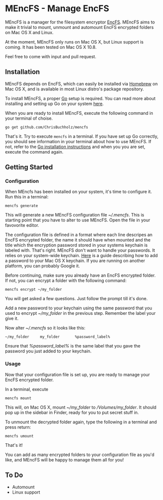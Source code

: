 MEncFS - Manage EncFS
=====================

MEncFS is a manager for the filesystem encryptor
[EncFS](http://www.arg0.net/encfs). MEncFS aims to make it trivial to mount,
unmount and automount EncFS encrypted folders on Mac OS X and Linux.

At the moment, MEncFS only runs on Mac OS X, but Linux support is coming.
It has been tested on Mac OS X 10.8.

Feel free to come with input and pull request.

## Installation

MEncFS depends on EncFS, which can easily be installed via
[Homebrew](http://mxcl.github.com/homebrew/) on Mac OS X, and is available in
most Linux distro's package repository.

To install MEncFS, a proper [Go](http://golang.org/) setup is required. You
can read more about installing and setting up Go on your system
[here](http://golang.org/doc/install).

When you are ready to install MEncFS, execute the following command in your
terminal of choise.

    go get github.com/ChrisBuchholz/mencfs

That's it. Try to execute `mencfs` in a terminal. If you have set up Go
correctly, you should see information in your terminal about how to use MEncFS.
If not, refer to the
[Go installation instructions](http://golang.org/doc/install) and when you
you are set, execute the command again.

## Getting Started

### Configuration

When MEncfs has been installed on your system, it's time to configure it.
Run this in a terminal:

    mencfs generate

This will generate a new MEncFS configuration file *~/.mencfs*. This is starting
point that you have to alter to use MEncFS. Open the file in your favovorite
editor.

The configuration file is defined in a format where each line descripes an
EncFS encrypted folder, the name it should have when mounted and the title
which the encryption password stored in your systems keychain is labeled with.
That's right. MEncFS don't want to handle your passwords. It relies on your
system-wide keychain. [Here](https://support.apple.com/kb/PH7282)
is a guide describing how to add a password to your Mac OS X keychain. If
you are running on another platform, you can probably Google it.

Before continuing, make sure you already have an EncFS encrypted folder. If not,
you can encrypt a folder with the following command:

    mencfs encrypt ~/my_folder

You will get asked a few questions. Just follow the prompt till it's
done. 

Add a new password to your keychain using the same password that you used to
encrypt *~/my_folder* in the previous step. Remember the label your give it.

Now alter *~/.mencfs* so it looks like this:

    ~/my_folder		my_folder		%password_label%

Ensure that *%password_label%* is the same label that you gave the password
you just added to your keychain.

### Usage

Now that your configuration file is set up, you are ready to manage your 
EncFS encrypted folder.

In a terminal, execute

    mencfs mount

This will, on Mac OS X, mount *~/my_folder* to */Volumes/my_folder*. It
should pop up in the sidebar in Finder, ready for you to put secret stuff in.

To unmount the decrypted folder again, type the following in a terminal
and press return:

    mencfs umount

That's it!

You can add as many encrypted folders to your configuration file as you'd like,
and MEncFS will be happy to manage them all for you!

## To Do

* Automount
* Linux support
